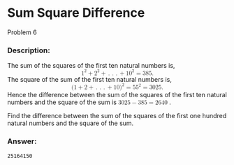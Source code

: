 # Sum Square Difference
Problem 6
### Description:
The sum of the squares of the first ten natural numbers is,
<math xmlns="http://www.w3.org/1998/Math/MathML" display="block">
  <msup>
    <mn>1</mn>
    <mn>2</mn>
  </msup>
  <mo>+</mo>
  <msup>
    <mn>2</mn>
    <mn>2</mn>
  </msup>
  <mo>+</mo>
  <mo>.</mo>
  <mo>.</mo>
  <mo>.</mo>
  <mo>+</mo>
  <msup>
    <mn>10</mn>
    <mn>2</mn>
  </msup>
  <mo>=</mo>
  <mn>385.</mn>
</math>
The square of the sum of the first ten natural numbers is,
<math xmlns="http://www.w3.org/1998/Math/MathML" display="block">
  <mo stretchy="false">(</mo>
  <mn>1</mn>
  <mo>+</mo>
  <mn>2</mn>
  <mo>+</mo>
  <mo>.</mo>
  <mo>.</mo>
  <mo>.</mo>
  <mo>+</mo>
  <mn>10</mn>
  <msup>
    <mo stretchy="false">)</mo>
    <mn>2</mn>
  </msup>
  <mo>=</mo>
  <msup>
    <mn>55</mn>
    <mn>2</mn>
  </msup>
  <mo>=</mo>
  <mn>3025.</mn>
</math>
Hence the difference between the sum of the squares of the first ten natural numbers and the square of the sum is <math xmlns="http://www.w3.org/1998/Math/MathML">
  <mn>3025</mn>
  <mo>&#x2212;</mo>
  <mn>385</mn>
  <mo>=</mo>
  <mn>2640</mn>
</math>
.

Find the difference between the sum of the squares of the first one hundred natural numbers and the square of the sum.

### Answer:
```
25164150
```